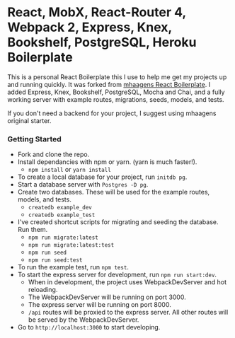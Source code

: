 # React, MobX, React-Router 4, Webpack 2, Express, Knex, Bookshelf, PostgreSQL, Heroku Boilerplate

This is a personal React Boilerplate this I use to help me get my projects up and running quickly. It was forked from [mhaagens React Boilerplate](https://github.com/mhaagens/react-mobx-react-router4-boilerplate).
I added Express, Knex, Bookshelf, PostgreSQL, Mocha and Chai, and a fully working server with example routes, migrations, seeds, models, and tests.

If you don't need a backend for your project, I suggest using mhaagens original starter.

### Getting Started

- Fork and clone the repo.
- Install dependancies with npm or yarn. (yarn is much faster!).
  - `npm install` or `yarn install`
- To create a local database for your project, run `initdb pg`.
- Start a database server with `Postgres -D pg`.
- Create two databases. These will be used for the example routes, models, and tests.
  - `createdb example_dev`
  - `createdb example_test`
- I've created shortcut scripts for migrating and seeding the database. Run them.
  - `npm run migrate:latest`
  - `npm run migrate:latest:test`
  - `npm run seed`
  - `npm run seed:test`
- To run the example test, run `npm test`.
- To start the express server for development, run `npm run start:dev`.
  - When in development, the project uses WebpackDevServer and hot reloading.
  - The WebpackDevServer will be running on port 3000.
  - The express server will be running on port 8000.
  - `/api` routes will be proxied to the express server. All other routes will be served by the WebpackDevServer.
- Go to `http://localhost:3000` to start developing.
